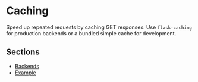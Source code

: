# Caching

Speed up repeated requests by caching GET responses. Use `flask-caching` for
production backends or a bundled simple cache for development.

## Sections

- [Backends](backends.md)
- [Example](example.md)
